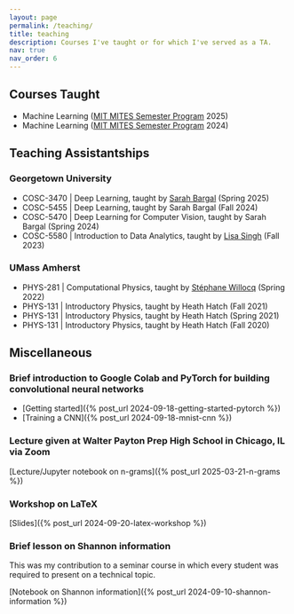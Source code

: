 ```yaml
---
layout: page
permalink: /teaching/
title: teaching
description: Courses I've taught or for which I've served as a TA.
nav: true
nav_order: 6
---
```


## Courses Taught

- Machine Learning ([MIT MITES Semester Program](https://mites.mit.edu/) 2025)
- Machine Learning ([MIT MITES Semester Program](https://mites.mit.edu/) 2024)

## Teaching Assistantships

### Georgetown University

- COSC-3470 | Deep Learning, taught by [Sarah Bargal](https://bargal.georgetown.domains/) (Spring 2025)
- COSC-5455 | Deep Learning, taught by Sarah Bargal (Fall 2024)
- COSC-5470 | Deep Learning for Computer Vision, taught by Sarah Bargal (Spring 2024)
- COSC-5580 | Introduction to Data Analytics, taught by [Lisa Singh](https://people.cs.georgetown.edu/~singh/) (Fall 2023)

### UMass Amherst

- PHYS-281 | Computational Physics, taught by [St&eacute;phane Willocq](https://websites.umass.edu/willocq/) (Spring 2022)
- PHYS-131 | Introductory Physics, taught by Heath Hatch (Fall 2021)
- PHYS-131 | Introductory Physics, taught by Heath Hatch (Spring 2021)
- PHYS-131 | Introductory Physics, taught by Heath Hatch (Fall 2020)

## Miscellaneous

### Brief introduction to Google Colab and PyTorch for building convolutional neural networks

- [Getting started]({% post_url 2024-09-18-getting-started-pytorch %})
- [Training a CNN]({% post_url 2024-09-18-mnist-cnn %})

### Lecture given at Walter Payton Prep High School in Chicago, IL via Zoom

[Lecture/Jupyter notebook on n-grams]({% post_url 2025-03-21-n-grams %})

### Workshop on LaTeX

[Slides]({% post_url 2024-09-20-latex-workshop %})

### Brief lesson on Shannon information

This was my contribution to a seminar course in which every student was required to present on a technical topic.

[Notebook on Shannon information]({% post_url 2024-09-10-shannon-information %})
